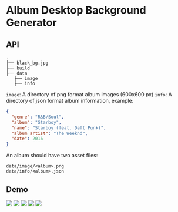 # Album Desktop Background Generator

## API

```
.
├── black_bg.jpg
├── build
├── data
   ├── image
   ├── info
```

`image`: A directory of png format album images (600x600 px)
`info`: A directory of json format album information, example:

```json
{
  "genre": "R&B/Soul",
  "album": "Starboy",
  "name": "Starboy (feat. Daft Punk)",
  "album artist": "The Weeknd",
  "date": 2016
}
```

An album should have two asset files:
```
data/image/<album>.png
data/info/<album>.json
```

## Demo
![](examples/Dessous%20de%20plage%20-%20EP.png)
![](examples/Overnight%20-%20Single.png)
![](examples/Sometimes%20I%20Might%20Be%20Introvert.png)
![](examples/Use%20Your%20Illusion%20I.png)
![](examples/Zion.png)
